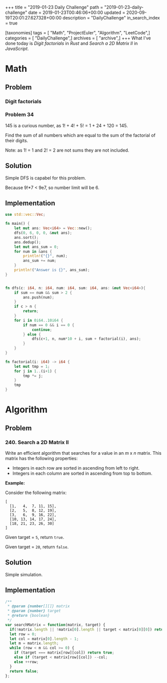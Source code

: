+++
title = "2019-01-23 Daily Challenge"
path = "2019-01-23-daily-challenge"
date = 2019-01-23T00:46:06+00:00
updated = 2020-09-19T20:01:27.627328+00:00
description = "DailyChallenge"
in_search_index = true

[taxonomies]
tags = [ "Math", "ProjectEuler", "Algorithm", "LeetCode",]
categories = [ "DailyChallenge",]
archives = [ "archive",]
+++
What I've done today is *Digit factorials* in *Rust* and *Search a 2D Matrix II* in *JavaScript*.

<!--more-->

# Math

## Problem

### Digit factorials

### Problem 34

145 is a curious number, as 1! + 4! + 5! = 1 + 24 + 120 = 145.

Find the sum of all numbers which are equal to the sum of the factorial of their digits.

Note: as 1! = 1 and 2! = 2 are not sums they are not included.

## Solution

Simple DFS is capabel for this problem.

Because 9!*7 < 9e7, so number limit will be 6.

## Implementation

```rust
use std::vec::Vec;

fn main() {
    let mut ans: Vec<i64> = Vec::new();
    dfs(0, 6, 0, 0, &mut ans);
    ans.sort();
    ans.dedup();
    let mut ans_sum = 0;
    for num in &ans {
        println!("{}", num);
        ans_sum += num;       
    }
    println!("Answer is {}", ans_sum);
}


fn dfs(c: i64, n: i64, num: i64, sum: i64, ans: &mut Vec<i64>){
    if sum == num && sum > 2 {
        ans.push(num);
    }
    if c > n {
        return;
    }
    for i in 0i64..10i64 {
        if num == 0 && i == 0 {
            continue;
        } else {
            dfs(c+1, n, num*10 + i, sum + factorial(i), ans);
        }
    }
}

fn factorial(i: i64) -> i64 {
    let mut tmp = 1;
    for j in 1..(i+1) {
        tmp *= j;
    }
    tmp
}
```

# Algorithm

## Problem

### 240. Search a 2D Matrix II

Write an efficient algorithm that searches for a value in an *m* x *n* matrix. This matrix has the following properties:

- Integers in each row are sorted in ascending from left to right.
- Integers in each column are sorted in ascending from top to bottom.

**Example:**

Consider the following matrix:

```
[
  [1,   4,  7, 11, 15],
  [2,   5,  8, 12, 19],
  [3,   6,  9, 16, 22],
  [10, 13, 14, 17, 24],
  [18, 21, 23, 26, 30]
]
```

Given target = `5`, return `true`.

Given target = `20`, return `false`.

## Solution

Simple simulation.
## Implementation
```js
/**
 * @param {number[][]} matrix
 * @param {number} target
 * @return {boolean}
 */
var searchMatrix = function(matrix, target) {
  if(!matrix.length || !matrix[0].length || target < matrix[0][0]) return false;
  let row = 0;
  let col = matrix[0].length - 1;
  let m = matrix.length;
  while (row < m && col >= 0) {
    if (target === matrix[row][col]) return true;
    else if (target < matrix[row][col]) --col;
    else ++row;
  }
  return false;
};
```